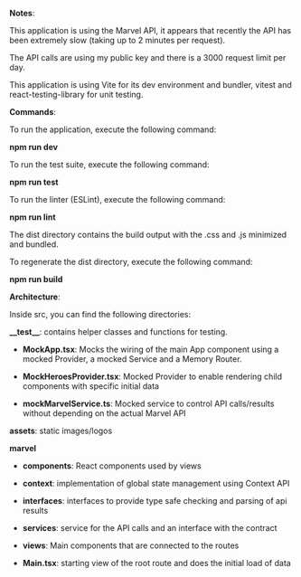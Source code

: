
**Notes**:

This application is using the Marvel API, it appears that recently the API has been extremely slow (taking up to 2 minutes per request).

The API calls are using my public key and there is a 3000 request limit per day.

This application is using Vite for its dev environment and bundler, vitest and react-testing-library for unit testing.

  
  

**Commands**:

To run the application, execute the following command:

**npm run dev**

  

To run the test suite, execute the following command:

**npm run test**

  

To run the linter (ESLint), execute the following command:

**npm run lint**

  

The dist directory contains the build output with the .css and .js minimized and bundled.

To regenerate the dist directory, execute the following command:

**npm run build**

  
  

**Architecture**:

Inside src, you can find the following directories:

**\_\_test\_\_**: contains helper classes and functions for testing.

- **MockApp.tsx**: Mocks the wiring of the main App component using a mocked Provider, a mocked Service and a Memory Router.

- **MockHeroesProvider.tsx**: Mocked Provider to enable rendering child components with specific initial data

- **mockMarvelService.ts**: Mocked service to control API calls/results without depending on the actual Marvel API

**assets**: static images/logos

**marvel**

- **components**: React components used by views

- **context**: implementation of global state management using Context API

- **interfaces**: interfaces to provide type safe checking and parsing of api results

- **services**: service for the API calls and an interface with the contract

- **views**: Main components that are connected to the routes

- **Main.tsx**: starting view of the root route and does the initial load of data
